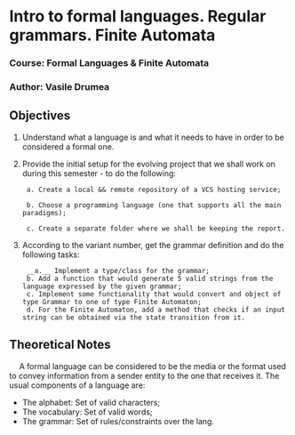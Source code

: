 # Intro to formal languages. Regular grammars. Finite Automata
### Course: Formal Languages & Finite Automata
### Author: Vasile Drumea


## Objectives
1. Understand what a language is and what it needs to have in order to be considered a formal one.

2. Provide the initial setup for the evolving project that we shall work on during this semester - to do the following:

        a. Create a local && remote repository of a VCS hosting service;

        b. Choose a programming language (one that supports all the main paradigms);

        c. Create a separate folder where we shall be keeping the report.

3. According to the variant number, get the grammar definition and do the following tasks:

        __a.__ Implement a type/class for the grammar;
        b. Add a function that would generate 5 valid strings from the language expressed by the given grammar;
        c. Implement some functionality that would convert and object of type Grammar to one of type Finite Automaton;
        d. For the Finite Automaton, add a method that checks if an input string can be obtained via the state transition from it.


## Theoretical Notes
   A formal language can be considered to be the media or the format used to convey information from a sender entity to the one that receives it. The usual components of a language are:
* The alphabet: Set of valid characters;
* The vocabulary: Set of valid words;
* The grammar: Set of rules/constraints over the lang.
